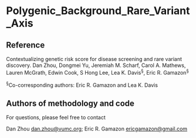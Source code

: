 # Polygenic_Background_Rare_Variant_Axis  

## Reference

Contextualizing genetic risk score for disease screening and rare variant discovery. Dan Zhou, Dongmei Yu, Jeremiah M. Scharf, Carol A. Mathews, Lauren McGrath, Edwin Cook, S Hong Lee, Lea K. Davis<sup>§</sup>, Eric R. Gamazon<sup>§</sup>

<sup>§</sup>Co-corresponding authors:  Eric R. Gamazon and Lea K. Davis

## Authors of methodology and code

For questions, please feel free to contact

Dan Zhou dan.zhou@vumc.org;
Eric R. Gamazon ericgamazon@gmail.com
